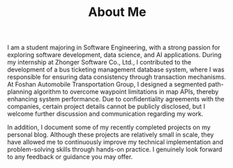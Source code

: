 ﻿---
layout: page
title: About Me
---

I am a student majoring in Software Engineering, with a strong passion for exploring software development, data science, and AI applications. During my internship at Zhonger Software Co., Ltd., I contributed to the development of a bus ticketing management database system, where I was responsible for ensuring data consistency through transaction mechanisms. At Foshan Automobile Transportation Group, I designed a segmented path-planning algorithm to overcome waypoint limitations in map APIs, thereby enhancing system performance. Due to confidentiality agreements with the companies, certain project details cannot be publicly disclosed, but I welcome further discussion and communication regarding my work.

In addition, I document some of my recently completed projects on my personal blog. Although these projects are relatively small in scale, they have allowed me to continuously improve my technical implementation and problem-solving skills through hands-on practice. I genuinely look forward to any feedback or guidance you may offer.
